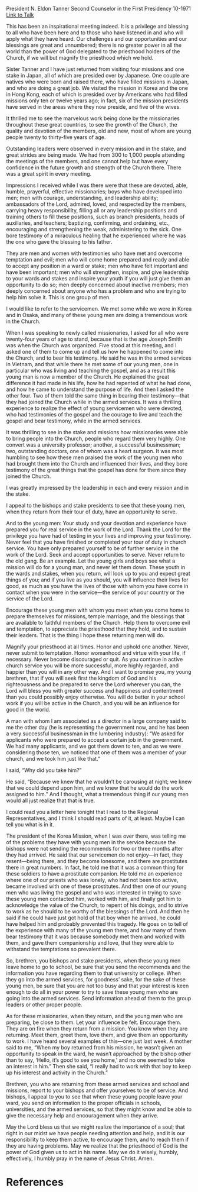 President N. Eldon Tanner
Second Counselor in the First Presidency
10-1971
[Link to Talk](https://www.churchofjesuschrist.org/study/general-conference/1971/10/continuity-of-service?lang=eng)

This has been an inspirational meeting indeed. It is a privilege and blessing to all who have been here and to those who have listened in and who will apply what they have heard. Our challenges and our opportunities and our blessings are great and unnumbered; there is no greater power in all the world than the power of God delegated to the priesthood holders of the Church, if we will but magnify the priesthood which we hold.

Sister Tanner and I have just returned from visiting four missions and one stake in Japan, all of which are presided over by Japanese. One couple are natives who were born and raised there, who have filled missions in Japan, and who are doing a great job. We visited the mission in Korea and the one in Hong Kong, each of which is presided over by Americans who had filled missions only ten or twelve years ago; in fact, six of the mission presidents have served in the areas where they now preside, and five of the wives.

It thrilled me to see the marvelous work being done by the missionaries throughout these great countries, to see the growth of the Church, the quality and devotion of the members, old and new, most of whom are young people twenty to thirty-five years of age.

Outstanding leaders were observed in every mission and in the stake, and great strides are being made. We had from 300 to 1,000 people attending the meetings of the members, and one cannot help but have every confidence in the future growth and strength of the Church there. There was a great spirit in every meeting.

Impressions I received while I was there were that these are devoted, able, humble, prayerful, effective missionaries; boys who have developed into men; men with courage, understanding, and leadership ability; ambassadors of the Lord, admired, loved, and respected by the members, carrying heavy responsibility, filling all or any leadership positions and training others to fill these positions, such as branch presidents, heads of auxiliaries, and teachers; baptizing, confirming, and ordaining, etc., encouraging and strengthening the weak, administering to the sick. One bore testimony of a miraculous healing that he experienced where he was the one who gave the blessing to his father.

They are men and women with testimonies who have met and overcome temptation and evil; men who will come home prepared and ready and able to accept any position in a ward or stake; men who have felt important and have been important; men who will strengthen, inspire, and give leadership to your wards and stakes and inspire your youth if you will just give them an opportunity to do so; men deeply concerned about inactive members; men deeply concerned about anyone who has a problem and who are trying to help him solve it. This is one group of men.

I would like to refer to the servicemen. We met some while we were in Korea and in Osaka, and many of these young men are doing a tremendous work in the Church.

When I was speaking to newly called missionaries, I asked for all who were twenty-four years of age to stand, because that is the age Joseph Smith was when the Church was organized. Five stood at this meeting, and I asked one of them to come up and tell us how he happened to come into the Church, and to bear his testimony. He said he was in the armed services in Vietnam, and that while there he met some of our young men, one in particular who was living and teaching the gospel, and as a result this young man is now a member of the Church. He explained the great difference it had made in his life, how he had repented of what he had done, and how he came to understand the purpose of life. And then I asked the other four. Two of them told the same thing in bearing their testimony—that they had joined the Church while in the armed services. It was a thrilling experience to realize the effect of young servicemen who were devoted, who had testimonies of the gospel and the courage to live and teach the gospel and bear testimony, while in the armed services.

It was thrilling to see in the stake and missions how missionaries were able to bring people into the Church, people who regard them very highly. One convert was a university professor; another, a successful businessman; two, outstanding doctors, one of whom was a heart surgeon. It was most humbling to see how these men praised the work of the young men who had brought them into the Church and influenced their lives, and they bore testimony of the great things that the gospel has done for them since they joined the Church.

I was greatly impressed by the leadership in each and every mission and in the stake.

I appeal to the bishops and stake presidents to see that these young men, when they return from their tour of duty, have an opportunity to serve.

And to the young men: Your study and your devotion and experience have prepared you for real service in the work of the Lord. Thank the Lord for the privilege you have had of testing in your lives and improving your testimony. Never feel that you have finished or completed your tour of duty in church service. You have only prepared yourself to be of further service in the work of the Lord. Seek and accept opportunities to serve. Never return to the old gang. Be an example. Let the young girls and boys see what a mission will do for a young man, and never let them down. These youth in the wards and stakes, when you return, will look up to you and expect great things of you; and if you live as you should, you will influence their lives for good, as much as you have the lives of those with whom you have come in contact when you were in the service—the service of your country or the service of the Lord.

Encourage these young men with whom you meet when you come home to prepare themselves for missions, temple marriage, and the blessings that are available to faithful members of the Church. Help them to overcome evil and temptation, to appreciate the priesthood that they hold, and to sustain their leaders. That is the thing I hope these returning men will do.

Magnify your priesthood at all times. Honor and uphold one another. Never, never submit to temptation. Honor womanhood and virtue with your life, if necessary. Never become discouraged or quit. As you continue in active church service you will be more successful, more highly regarded, and happier than you will in any other way. And I want to promise you, my young brethren, that if you will seek first the kingdom of God and his righteousness and be prepared to serve the Lord wherever you can, the Lord will bless you with greater success and happiness and contentment than you could possibly enjoy otherwise. You will do better in your school work if you will be active in the Church, and you will be an influence for good in the world.

A man with whom I am associated as a director in a large company said to me the other day (he is representing the government now, and he has been a very successful businessman in the lumbering industry): “We asked for applicants who were prepared to accept a certain job in the government. We had many applicants, and we got them down to ten, and as we were considering those ten, we noticed that one of them was a member of your church, and we took him just like that.”

I said, “Why did you take him?”

He said, “Because we knew that he wouldn’t be carousing at night; we knew that we could depend upon him, and we knew that he would do the work assigned to him.” And I thought, what a tremendous thing if our young men would all just realize that that is true.

I could read you a letter here tonight that I read to the Regional Representatives, and I think I should read parts of it, at least. Maybe I can tell you what is in it.

The president of the Korea Mission, when I was over there, was telling me of the problems they have with young men in the service because the bishops were not sending the recommends for two or three months after they had arrived. He said that our servicemen do not enjoy—in fact, they resent—being there, and they become lonesome, and there are prostitutes there in great numbers. In fact, he told me that it was a common thing for these soldiers to have a prostitute companion. He told me an experience where one of our priests who was lonely, who had not been too active, became involved with one of these prostitutes. And then one of our young men who was living the gospel and who was interested in trying to save these young men contacted him, worked with him, and finally got him to acknowledge the value of the Church, to repent of his doings, and to strive to work as he should to be worthy of the blessings of the Lord. And then he said if he could have just got hold of that boy when he arrived, he could have helped him and probably prevented this tragedy. He goes on to tell of the experience with many of the young men there, and how many of them bear testimony that it was because somebody met them and worked with them, and gave them companionship and love, that they were able to withstand the temptations so prevalent there.

So, brethren, you bishops and stake presidents, when these young men leave home to go to school, be sure that you send the recommends and the information you have regarding them to that university or college. When they go into the armed services, for goodness’ sake, for the sake of these young men, be sure that you are not too busy and that your interest is keen enough to do all in your power to try to save these young men who are going into the armed services. Send information ahead of them to the group leaders or other proper people.

As for these missionaries, when they return, and the young men who are preparing, be close to them. Let your influence be felt. Encourage them. They are on fire when they return from a mission. You know when they are returning. Meet them, greet them, love them, and give them an opportunity to work. I have heard several examples of this—one just last week. A mother said to me, “When my boy returned from his mission, he wasn’t given an opportunity to speak in the ward, he wasn’t approached by the bishop other than to say, ‘Hello, it’s good to see you home,’ and no one seemed to take an interest in him.” Then she said, “I really had to work with that boy to keep up his interest and activity in the Church.”

Brethren, you who are returning from these armed services and school and missions, report to your bishops and offer yourselves to be of service. And bishops, I appeal to you to see that when these young people leave your ward, you send on information to the proper officials in schools, universities, and the armed services, so that they might know and be able to give the necessary help and encouragement when they arrive.

May the Lord bless us that we might realize the importance of a soul; that right in our midst we have people needing attention and help, and it is our responsibility to keep them active, to encourage them, and to reach them if they are having problems. May we realize that the priesthood of God is the power of God given us to act in his name. May we do it wisely, humbly, effectively, I humbly pray in the name of Jesus Christ. Amen.

# References
